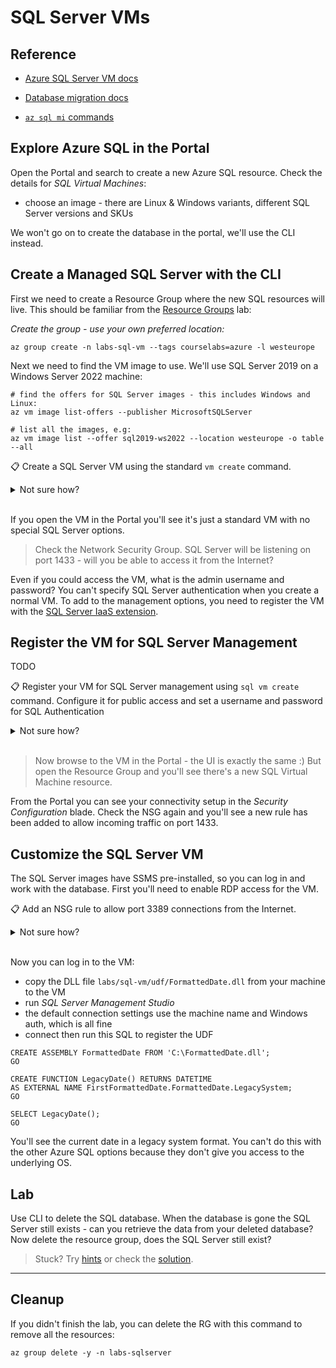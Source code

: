 # SQL Server VMs


## Reference

- [Azure SQL Server VM docs](https://docs.microsoft.com/en-us/azure/azure-sql/virtual-machines/?view=azuresql)

- [Database migration docs](https://docs.microsoft.com/en-us/azure/dms/tutorial-sql-server-to-managed-instance#create-an-azure-database-migration-service-instance)

- [`az sql mi` commands](https://docs.microsoft.com/en-us/cli/azure/sql/mi?view=azure-cli-latest)


## Explore Azure SQL in the Portal

Open the Portal and search to create a new Azure SQL resource. Check the details for _SQL Virtual Machines_:

* choose an image - there are Linux & Windows variants, different SQL Server versions and SKUs


We won't go on to create the database in the portal, we'll use the CLI instead.

## Create a Managed SQL Server with the CLI

First we need to create a Resource Group where the new SQL resources will live. This should be familiar from the [Resource Groups](/labs/resourcegroups/README.md) lab:

_Create the group - use your own preferred location:_

```
az group create -n labs-sql-vm --tags courselabs=azure -l westeurope
```

Next we need to find the VM image to use. We'll use SQL Server 2019 on a Windows Server 2022 machine:

```
# find the offers for SQL Server images - this includes Windows and Linux:
az vm image list-offers --publisher MicrosoftSQLServer

# list all the images, e.g:
az vm image list --offer sql2019-ws2022 --location westeurope -o table --all
```

📋 Create a SQL Server VM using the standard `vm create` command. 

<details>
  <summary>Not sure how?</summary>

This will get you started - be sure to use the latest image version, it will have a URN like this: _MicrosoftSQLServer:sql2019-ws2022:standard:15.0.220712_

```
az vm create -l westeurope -g labs-sql-vm -n sql01 --image <urn> --size Standard_D2_v3 --admin-username labs  --public-ip-address-dns-name  <your-dns-name> 
```

</details><br/>

If you open the VM in the Portal you'll see it's just a standard VM with no special SQL Server options.

> Check the Network Security Group. SQL Server will be listening on port 1433 - will you be able to access it from the Internet?

Even if you could access the VM, what is the admin username and password? You can't specify SQL Server authentication when you create a normal VM. To add to the management options, you need to register the VM with the [SQL Server IaaS extension](https://docs.microsoft.com/en-us/azure/azure-sql/virtual-machines/linux/sql-server-iaas-agent-extension-linux?view=azuresql&tabs=azure-powershell).

## Register the VM for SQL Server Management

TODO

📋 Register your VM for SQL Server management using `sql vm create` command. Configure it for public access and set a username and password for SQL Authentication

<details>
  <summary>Not sure how?</summary>

Print the help text:

```
az sql vm create --help
```

You need to specify:

- the VM name - this is the existing VM which is already running SQL Server
- license type - enterprises may have existing SQL Server licences to use
- management type - full gives you all the management options
- 

This will convert your VM to a SQL Server VM with public access:

```
az sql vm create -g labs-sql-vm -n sql01 --license-type PAYG --sql-mgmt-type Full --connectivity-type PUBLIC --sql-auth-update-username labs --sql-auth-update-pwd <strong-password> 00**abcDEF123!!$
```

</details><br/>

> Now browse to the VM in the Portal - the UI is exactly the same :) But open the Resource Group and you'll see there's a new SQL Virtual Machine resource.

From the Portal you can see your connectivity setup in the _Security Configuration_ blade. Check the NSG again and you'll see a new rule has been added to allow incoming traffic on port 1433.

## Customize the SQL Server VM

The SQL Server images have SSMS pre-installed, so you can log in and work with the database. First you'll need to enable RDP access for the VM. 

📋 Add an NSG rule to allow port 3389 connections from the Internet.

<details>
  <summary>Not sure how?</summary>

Find the name of your NSG:

```
az network nsg list -g labs-sql-vm  -o table
```

And add the RDP rule:

```
az network nsg rule create -g labs-sql-vm --nsg-name sql01NSG -n rdp --priority 150 --source-address-prefixes Internet --destination-port-ranges 3389 --access Allow
```

</details><br/>

Now you can log in to the VM:

- copy the DLL file  `labs/sql-vm/udf/FormattedDate.dll` from your machine to the VM
- run _SQL Server Management Studio_
- the default connection settings use the machine name and Windows auth, which is all fine
- connect then run this SQL to register the UDF

```
CREATE ASSEMBLY FormattedDate FROM 'C:\FormattedDate.dll';  
GO  
  
CREATE FUNCTION LegacyDate() RETURNS DATETIME   
AS EXTERNAL NAME FirstFormattedDate.FormattedDate.LegacySystem;   
GO  
  
SELECT LegacyDate();  
GO
```

You'll see the current date in a legacy system format. You can't do this with the other Azure SQL options because they don't give you access to the underlying OS.

## Lab

Use CLI to delete the SQL database. When the database is gone the SQL Server still exists - can you retrieve the data from your deleted database? Now delete the resource group, does the SQL Server still exist?

> Stuck? Try [hints](hints.md) or check the [solution](solution.md).

___

## Cleanup

If you didn't finish the lab, you can delete the RG with this command to remove all the resources:

```
az group delete -y -n labs-sqlserver
```